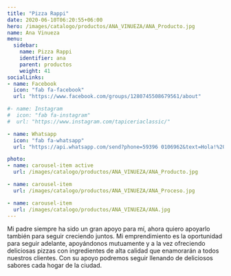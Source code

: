 ```yaml
---
title: "Pizza Rappi"
date: 2020-06-10T06:20:55+06:00
hero: /images/catalogo/productos/ANA_VINUEZA/ANA_Producto.jpg
name: Ana Vinueza
menu:
  sidebar:
    name: Pizza Rappi
    identifier: ana
    parent: productos
    weight: 41
socialLinks:
- name: Facebook
  icon: "fab fa-facebook"
  url: "https://www.facebook.com/groups/1280745508679561/about"

#- name: Instagram
#  icon: "fab fa-instagram"
#  url: "https://www.instagram.com/tapiceriaclassic/"

- name: Whatsapp
  icon: "fab fa-whatsapp"
  url: "https://api.whatsapp.com/send?phone=59396 0106962&text=Hola!%20quiero%20apoyar%20tu%20emprendimiento"

photo:
- name: carousel-item active
  url: /images/catalogo/productos/ANA_VINUEZA/ANA_Producto.jpg

- name: carousel-item
  url: /images/catalogo/productos/ANA_VINUEZA/ANA_Proceso.jpg

- name: carousel-item
  url: /images/catalogo/productos/ANA_VINUEZA/ANA.jpg
---
```


Mi padre siempre ha sido un gran apoyo para mí, ahora quiero apoyarlo también para seguir
creciendo juntos. Mi emprendimiento es la oportunidad para seguir adelante, apoyándonos
mutuamente y a la vez ofreciendo deliciosas pizzas con ingredientes de alta calidad que
enamorarán a todos nuestros clientes. Con su apoyo podremos seguir llenando de deliciosos
sabores cada hogar de la ciudad.
